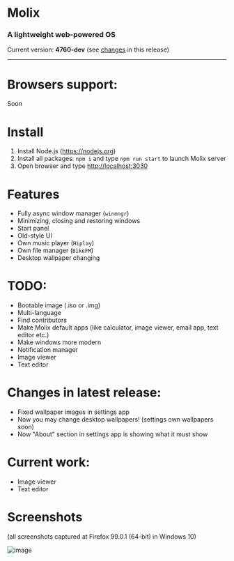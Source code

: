 # Molix
<h3> A lightweight web-powered OS </h3>
Current version: <strong>4760-dev</strong> (see <a href="#changes-in-latest-release">changes</a> in this release)
<hr>

# Browsers support:
Soon

# Install

1. Install Node.js (https://nodejs.org)
2. Install all packages: `npm i` and type `npm run start` to launch Molix server 
3. Open browser and type <a href="http://localhost:3030" target="_blank">http://localhost:3030</a>

# Features
<ul>
	<li>Fully async window manager (<code>winmngr</code>)</li>
	<li>Minimizing, closing and restoring windows</li>
	<li>Start panel</li>
	<li>Old-style UI</li>
	<li>Own music player (<code>Hiplay</code>)</li>
	<li>Own file manager (<code>BikeFM</code>)</li>
	<li>Desktop wallpaper changing</li>
</ul>

# TODO:
<ul>
	<li>Bootable image (.iso or .img)</li>
	<li>Multi-language</li>
	<li>Find contributors</li>
	<li>Make Molix default apps (like calculator, image viewer, email app, text editor etc.)</li>
	<li>Make windows more modern</li>
	<li>Notification manager</li>
	<li>Image viewer</li>
	<li>Text editor</li>
</ul>

# Changes in latest release:

<ul>
<li>Fixed wallpaper images in settings app</li>
<li>Now you may change desktop wallpapers! (settings own wallpapers soon)</li>
<li>Now "About" section in settings app is showing what it must show</li>
</ul>

# Current work:

<ul>
<li>Image viewer</li>
<li>Text editor</li>
</ul>

# Screenshots
<p>(all screenshots captured at Firefox 99.0.1 (64-bit) in Windows 10)</p>

![image](https://user-images.githubusercontent.com/68496774/179986304-1553ed3b-ac6e-4c9a-97e3-68b14b1366fd.png)
